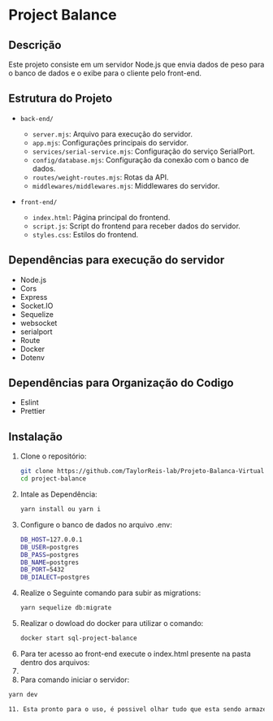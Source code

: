 # Project Balance

## Descrição

Este projeto consiste em um servidor Node.js que envia dados de peso para o banco de dados e o exibe para o cliente pelo front-end.

## Estrutura do Projeto

- `back-end/`
  - `server.mjs`: Arquivo para execução do servidor.
  - `app.mjs`: Configurações principais do servidor.
  - `services/serial-service.mjs`: Configuração do serviço SerialPort.
  - `config/database.mjs`: Configuração da conexão com o banco de dados.
  - `routes/weight-routes.mjs`: Rotas da API.
  - `middlewares/middlewares.mjs`: Middlewares do servidor.

- `front-end/`
  - `index.html`: Página principal do frontend.
  - `script.js`: Script do frontend para receber dados do servidor.
  - `styles.css`: Estilos do frontend.

## Dependências para execução do servidor

- Node.js
- Cors
- Express
- Socket.IO
- Sequelize
- websocket
- serialport
- Route
- Docker
- Dotenv

## Dependências para Organização do Codigo

- Eslint
- Prettier

## Instalação

1. Clone o repositório:
   ```bash
   git clone https://github.com/TaylorReis-lab/Projeto-Balanca-Virtual
   cd project-balance

2. Intale as Dependência:
   ```bash
   yarn install ou yarn i

4. Configure o banco de dados no arquivo .env:
     ```bash
    DB_HOST=127.0.0.1
    DB_USER=postgres
    DB_PASS=postgres
    DB_NAME=postgres
    DB_PORT=5432
    DB_DIALECT=postgres

6. Realize o Seguinte comando para subir as migrations:
   ```bash
   yarn sequelize db:migrate

7. Realizar o dowload do docker para utilizar o comando:
   ```bash
   docker start sql-project-balance

8. Para ter acesso ao front-end execute o index.html presente na pasta dentro dos arquivos:
9. 
10. Para comando iniciar o servidor:
   ```bash
   yarn dev

11. Esta pronto para o uso, é possivel olhar tudo que esta sendo armazenado no banco pelo programa do postgres.
